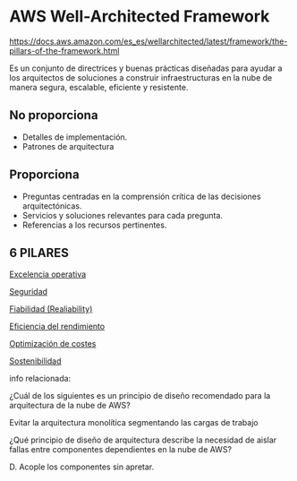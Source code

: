 # AWS Well-Architected Framework

https://docs.aws.amazon.com/es_es/wellarchitected/latest/framework/the-pillars-of-the-framework.html

Es un conjunto de directrices y buenas prácticas diseñadas para ayudar a los arquitectos de soluciones a construir infraestructuras en la nube de manera segura, escalable, eficiente y resistente.

## No proporciona

- Detalles de implementación.
- Patrones de arquitectura

## Proporciona

- Preguntas centradas en la comprensión crítica de las decisiones arquitectónicas.
- Servicios y soluciones relevantes para cada pregunta.
- Referencias a los recursos pertinentes.

## 6 PILARES

[Excelencia operativa](AWS%20Well-Architected%20Framework%2066269b89b76f46e68c7fb57819cdefad/Excelencia%20operativa%203110917c19984909a80a8864280c8150.md)

[Seguridad](AWS%20Well-Architected%20Framework%2066269b89b76f46e68c7fb57819cdefad/Seguridad%208522ecd94ef44c8c964c2429022f6a59.md)

[Fiabilidad (Realiability)](AWS%20Well-Architected%20Framework%2066269b89b76f46e68c7fb57819cdefad/Fiabilidad%20(Realiability)%208e25d4dce91d41a19617b280d04a7c0d.md)

[Eficiencia del rendimiento](AWS%20Well-Architected%20Framework%2066269b89b76f46e68c7fb57819cdefad/Eficiencia%20del%20rendimiento%20bf3683123c77418d9549cd0125a92bd2.md)

[Optimización de costes](AWS%20Well-Architected%20Framework%2066269b89b76f46e68c7fb57819cdefad/Optimizaci%C3%B3n%20de%20costes%202da5ad51e9f9411d9eb2a2e0d994c328.md)

[Sostenibilidad](AWS%20Well-Architected%20Framework%2066269b89b76f46e68c7fb57819cdefad/Sostenibilidad%20c2228d9341624f20955f88b18815f9fb.md)

info relacionada:

¿Cuál de los siguientes es un principio de diseño recomendado para la arquitectura de la nube de AWS?

Evitar la arquitectura monolítica segmentando las cargas de trabajo

¿Qué principio de diseño de arquitectura describe la necesidad de aislar fallas entre componentes dependientes en la nube de AWS?

D. Acople los componentes sin apretar.